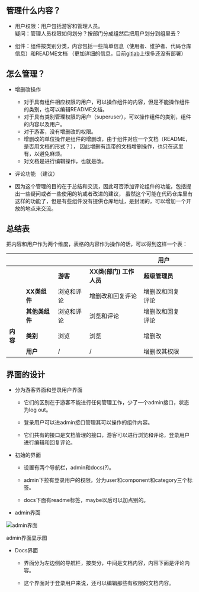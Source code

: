 ## 管理什么内容？  

* 用户权限：用户包括游客和管理人员。  
   疑问：管理人员权限如何划分？按部门分成组然后把用户划分到组里去？  
   
* 组件：组件按类别分类，内容包括一些简单信息（使用者、维护者、代码仓库信息）和README文档
（更加详细的信息，目前[gitlab](http://gitlab.corp.anjuke.com/_incubator/components)上很多还没有部署）  
 
## 怎么管理？

* 增删改操作
  - 对于具有组件相应权限的用户，可以操作组件的内容，但是不能操作组件的类别，也可以编辑README文档。
  - 对于具有类别管理权限的用户（superuser），可以操作组件的类别，组件的内容以及用户。
  - 对于游客，没有增删改的权限。  
  - 增删改的单位操作是组件的增删改，由于组件对应一个文档（README，是否用文档的形式？），
    因此增删有连带的文档增删操作，也只在这里有，以避免麻烦。
  - 对文档是进行编辑操作，也就是改。
 
* 评论功能 （建议） 
 - 因为这个管理的目的在于总结和交流，因此可否添加评论组件的功能，包括提出一些疑问或者一些使用的坑或者改进的建议，
   虽然这个可能在代码仓库里有这样的功能了，但是有些组件没有提供仓库地址，是封闭的，可以增加一个开放的地点来交流。 
 
## 总结表  

把内容和用户作为两个维度，表格的内容作为操作的话，可以得到这样一个表：

 |        |              |          |               |  用户|       |  
 |------  |------        |------    |------                 |------|-------|   
 |        |              |**游客**  |**XX类(部门) 工作人员**|**超级管理员**|  
 |        |**XX类组件**  |浏览和评论|增删改和回复评论       |增删改和回复评论|  
 |        |**其他类组件**|浏览和评论|浏览和评论             |增删改和回复评论|  
 |**内容**|**类别**      |    浏览  |浏览                   |增删改|  
 |        |**用户**      |/         |/                      |增删改其权限|      


## 界面的设计  

* 分为游客界面和登录用户界面  

   * 它们的区别在于游客不能进行任何管理工作，少了一个admin接口，状态为log out。
   
   * 登录用户可以进admin接口管理其可以操作的组件内容。
   
   * 它们共有的接口是文档管理的接口，游客可以进行浏览和评论，登录用户进行编辑和回复评论。


* 初始的界面

   * 设置有两个导航栏，admin和docs(?)。
   
   * admin下拉有登录用户的权限，分为user和component和category三个标签。

   * docs下面有readme标签，maybe以后可以加点别的。

* admin界面

![admin界面](http://gitlab.corp.anjuke.com/uploads/mollywang/teleskop/23833b7971/admin.png)
 
 admin界面显示图
  
* Docs界面  
   
   * 界面分为左边侧的导航栏，按类分，中间是文档内容，内容下面是评论内容。
  
   * 这个界面对于登录用户来说，还可以编辑那些有权限的文档内容。